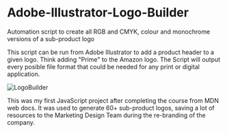 # Adobe-Illustrator-Logo-Builder
Automation script to create all RGB and CMYK, colour and monochrome versions of a sub-product logo

This script can be run from Adobe Illustrator to add a product header to a given logo. Think adding "Prime" to the Amazon logo.
The Script will output every posible file format that could be needed for any print or digital application.


![LogoBuilder](https://github.com/Detege/Adobe-Illustrator-Logo-Builder/assets/64422541/397f7d37-469d-4ba2-b753-034ba7259dd9)


This was my first JavaScript project after completing the course from MDN web docs. It was used to generate 60+ sub-product logos, saving a lot of resources to the Marketing Design Team during the re-branding of the company.

